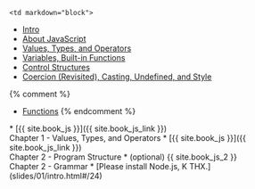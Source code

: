 	<td markdown="block">
* [Intro](slides/01/intro.html)
* [About JavaScript](slides/01/javascript.html)
* [Values, Types, and Operators](slides/01/values-types-operators.html)
* [Variables, Built-in Functions](slides/01/variables-control-structures.html)
* [Control Structures](slides/01/conditionals-loops.html)
* [Coercion (Revisited), Casting, Undefined, and Style](slides/02/coercion-casting-undefined.html)

{% comment %}
* [Functions](slides/02/functions.html)
{% endcomment %}

</td>
	<td markdown="block">
* [{{ site.book_js }}]({{ site.book_js_link }}) <br> Chapter 1 - Values, Types, and Operators
* [{{ site.book_js }}]({{ site.book_js_link }}) <br> Chapter 2 - Program Structure
* (optional) {{ site.book_js_2 }} <br> Chapter 2 - Grammar 
</td>
	<td markdown="block">
* [Please install Node.js, K THX.](slides/01/intro.html#/24)
</td>
